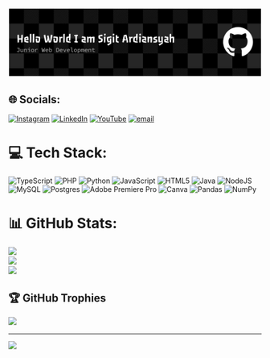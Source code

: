 ![Header](./github-header-banner.png)


## 🌐 Socials:
[![Instagram](https://img.shields.io/badge/Instagram-%23E4405F.svg?logo=Instagram&logoColor=white)](https://instagram.com/sgtardnsyh) [![LinkedIn](https://img.shields.io/badge/LinkedIn-%230077B5.svg?logo=linkedin&logoColor=white)](https://linkedin.com/in/sgtardiansyah) [![YouTube](https://img.shields.io/badge/YouTube-%23FF0000.svg?logo=YouTube&logoColor=white)](https://youtube.com/@@CikRust) [![email](https://img.shields.io/badge/Email-D14836?logo=gmail&logoColor=white)](mailto:sigitardiansyah24@gmail.com) 

# 💻 Tech Stack:
![TypeScript](https://img.shields.io/badge/typescript-%23007ACC.svg?style=for-the-badge&logo=typescript&logoColor=white) ![PHP](https://img.shields.io/badge/php-%23777BB4.svg?style=for-the-badge&logo=php&logoColor=white) ![Python](https://img.shields.io/badge/python-3670A0?style=for-the-badge&logo=python&logoColor=ffdd54) ![JavaScript](https://img.shields.io/badge/javascript-%23323330.svg?style=for-the-badge&logo=javascript&logoColor=%23F7DF1E) ![HTML5](https://img.shields.io/badge/html5-%23E34F26.svg?style=for-the-badge&logo=html5&logoColor=white) ![Java](https://img.shields.io/badge/java-%23ED8B00.svg?style=for-the-badge&logo=openjdk&logoColor=white) ![NodeJS](https://img.shields.io/badge/node.js-6DA55F?style=for-the-badge&logo=node.js&logoColor=white) ![MySQL](https://img.shields.io/badge/mysql-4479A1.svg?style=for-the-badge&logo=mysql&logoColor=white) ![Postgres](https://img.shields.io/badge/postgres-%23316192.svg?style=for-the-badge&logo=postgresql&logoColor=white) ![Adobe Premiere Pro](https://img.shields.io/badge/Adobe%20Premiere%20Pro-9999FF.svg?style=for-the-badge&logo=Adobe%20Premiere%20Pro&logoColor=white) ![Canva](https://img.shields.io/badge/Canva-%2300C4CC.svg?style=for-the-badge&logo=Canva&logoColor=white) ![Pandas](https://img.shields.io/badge/pandas-%23150458.svg?style=for-the-badge&logo=pandas&logoColor=white) ![NumPy](https://img.shields.io/badge/numpy-%23013243.svg?style=for-the-badge&logo=numpy&logoColor=white)
# 📊 GitHub Stats:
![](https://github-readme-stats.vercel.app/api?username=sgtardnsyah&theme=dark&hide_border=false&include_all_commits=true&count_private=false)<br/>
![](https://nirzak-streak-stats.vercel.app/?user=sgtardnsyah&theme=dark&hide_border=false)<br/>
![](https://github-readme-stats.vercel.app/api/top-langs/?username=sgtardnsyah&theme=dark&hide_border=false&include_all_commits=true&count_private=false&layout=compact)

## 🏆 GitHub Trophies
![](https://github-profile-trophy.vercel.app/?username=sgtardnsyah&theme=radical&no-frame=true&no-bg=true&margin-w=4)

---
[![](https://visitcount.itsvg.in/api?id=sgtardnsyah&icon=0&color=0)](https://visitcount.itsvg.in)

<!-- Proudly created with GPRM ( https://gprm.itsvg.in ) -->
